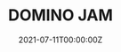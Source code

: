 ---
layout: jam
name: domino jam
title: DOMINO JAM
date: 2021-07-11T00:00:00Z
images:
  - img/domino1/banner.png
description: DOMINO JAM. JUL 11 - AUG 7, 2021
games:
  - itch: candle-cove-by-theodora-gamefeel
    title: Candle Cove
    credit: Theodora Gamefeel
    description: it's time to light the candles for the dark ritual. i hope nothing bad happens.

  - itch: paradigmfetish
    title: paradigmfetish
    credit: Hanna Violence
    description: A conman on the moon gets in over his head. A woman monologues about pegging.

  - itch: the-instruction-manual
    title: The Instruction Manual
    credit: The Pursuer and a Lady From Paris
    description: Instructions on how to have sex in space.

  - itch: party
    title: party
    credit: DIGGITY DOG
    description: If one day the pandemic ends...Zonies will party.

  - itch: we-are-all-but-bones-and-dust
    title: we are all but bones and dust
    credit: parva viventem
    description: You're dead! We're dead! Want to go ghosting?

  - itch: this-was-once-a-place-of-honour
    title: THIS WAS ONCE A PLACE OF HONOUR
    credit: SUZY PHOENIX
    description: We can only pray that what we leave behind acts as a warning.

  - itch: new-style
    title: new style
    credit: Mr Style
    description: Thinking about the future.

  - itch: the-dream-sequences
    title: the dream sequences
    credit: IX
    description: Descriptions of dreams had in quarantine.

  - itch: mother-of-monsters
    title: mother of monsters
    credit: tee grandis
    description: A game about abandoning community.

  - itch: nekkid
    title: Nekkid
    credit: ydobon
    description: A flickguy for when you want to get nekkid!

  - itch: scooter-friends
    title: friends
    credit: dj dick
    description: The most state-of-the art Scooter visual novel ever to be produced!

  - itch: garfmaker
    title: Garfmaker
    credit: count von ersatz
    description: Make you own personal Garfield!

  - itch: cerulean-3000
    title: Cerulean 3000
    credit: da_homa_0112
    description: You are the new tenant of Cerulean 3000. But which unit is yours?

  - itch: average-nite-on-tinybird-dot-zone
    title: Average Nite on TinyBird Dot Zone
    credit: FSO and TTC
    description: It was just another regular Zone Nite...until everything changed...
---